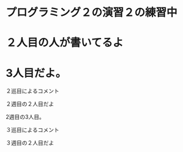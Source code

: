 # プログラミング２の演習２の練習中

# ２人目の人が書いてるよ

# 3人目だよ。
２巡目によるコメント


２週目の２人目だよ


2週目の3人目。


３巡目によるコメント


３週目の２人目だよ